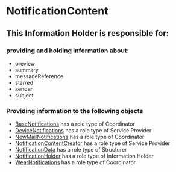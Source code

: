 # NotificationContent
## This Information Holder is responsible for:
### providing and holding information about: 
* preview
* summary
* messageReference
* starred
* sender
* subject
### Providing information to the following objects 
* [BaseNotifications](../Coordinators/BaseNotifications.md) has a role type of Coordinator
* [DeviceNotifications](../ServiceProviders/DeviceNotifications.md) has a role type of Service Provider
* [NewMailNotifications](../Coordinators/NewMailNotifications.md) has a role type of Coordinator
* [NotificationContentCreator](../ServiceProviders/NotificationContentCreator.md) has a role type of Service Provider
* [NotificationData](../Structurers/NotificationData.md) has a role type of Structurer
* [NotificationHolder](../InformationHolders/NotificationHolder.md) has a role type of Information Holder
* [WearNotifications](../Coordinators/WearNotifications.md) has a role type of Coordinator
